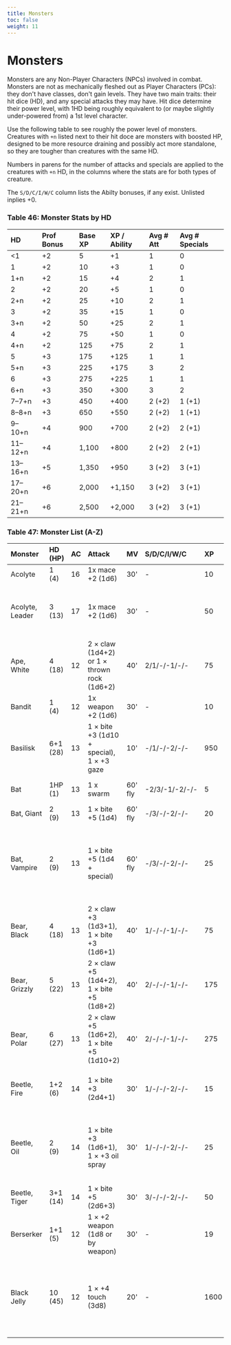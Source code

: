 ```yaml
---
title: Monsters
toc: false
weight: 11
---
```


# Monsters

Monsters are any Non-Player Characters (NPCs) involved in combat. Monsters are not as mechanically fleshed out as Player Characters (PCs): they don't have classes, don't gain levels. They have two main traits: their hit dice (HD), and any special attacks they may have. Hit dice determine their power level, with 1HD being roughly equivalent to (or maybe slightly under-powered from) a 1st level character. 

Use the following table to see roughly the power level of monsters. Creatures with `+n` listed next to their hit doce are monsters with boosted HP, designed to be more resource draining and possibly act more standalone, so they are tougher than creatures with the same HD.

Numbers in parens for the number of attacks and specials are applied to the creatures with `+n` HD, in the columns where the stats are for both types of creature.

The `S/D/C/I/W/C` column lists the Abilty bonuses, if any exist. Unlisted inplies +0.

### Table 46: Monster Stats by HD
HD      | Prof Bonus | Base XP | XP / Ability | Avg # Att | Avg # Specials
:-------|:-----------|:--------|:-------------|:----------|:--------------
<1      | +2         | 5       | +1           | 1         | 0
1       | +2         | 10      | +3           | 1         | 0
1+n     | +2         | 15      | +4           | 2         | 1
2       | +2         | 20      | +5           | 1         | 0
2+n     | +2         | 25      | +10          | 2         | 1
3       | +2         | 35 	   | +15          | 1         | 0
3+n	    | +2         | 50 	   | +25          | 2         | 1
4 	    | +2         | 75 	   | +50          | 1         | 0
4+n	    | +2         | 125 	   | +75          | 2         | 1
5 	    | +3         | 175 	   | +125         | 1         | 1
5+n	    | +3         | 225 	   | +175         | 3         | 2
6 	    | +3         | 275 	   | +225         | 1         | 1
6+n	    | +3         | 350 	   | +300         | 3         | 2
7–7+n	  | +3         | 450 	   | +400         | 2 (+2)    | 1 (+1)
8–8+n	  | +3         | 650 	   | +550         | 2 (+2)    | 1 (+1)
9–10+n	| +4         | 900 	   | +700         | 2 (+2)    | 2 (+1)
11–12+n	| +4         | 1,100 	 | +800         | 2 (+2)    | 2 (+1)
13–16+n	| +5         | 1,350 	 | +950         | 3 (+2)    | 3 (+1)
17–20+n	| +6         | 2,000 	 | +1,150       | 3 (+2)    | 3 (+1)
21–21+n	| +6         | 2,500 	 | +2,000       | 3 (+2)    | 3 (+1)

### Table 47: Monster List (A-Z)
Monster         | HD (HP)  | AC | Attack                              | MV       | S/D/C/I/W/C    | XP   | Special
:---------------|:---------|:---|:------------------------------------|:---------|:---------------|:-----|:-------
Acolyte         | 1 (4)    | 16 | 1x mace +2 (1d6)                    | 30'      | -              | 10   | 
Acolyte, Leader | 3 (13)   | 17 | 1x mace +2 (1d6)                    | 30'      | -              | 50   | Divine spellcasting: cure light wounds, cause fear (DC 10)
Ape, White      | 4 (18)   | 12 | 2 × claw (1d4+2) or 1 × thrown rock (1d6+2)|40'| 2/1/-/-1/-/-   | 75   |
Bandit          | 1 (4)    | 12 | 1x weapon +2 (1d6)                  | 30'      | -              | 10   | 
Basilisk        | 6+1 (28) | 13 | 1 × bite +3 (1d10 + special), 1 × +3 gaze | 10'| -/1/-/-2/-/-   | 950  | Petrifying gaze, Petrifying touch
Bat             | 1HP (1)  | 13 | 1 x swarm                           | 60' fly  | -2/3/-1/-2/-/- | 5    | Swarm: causes confusion
Bat, Giant      | 2 (9)    | 13 | 1 × bite +5 (1d4)                   | 60' fly  | -/3/-/-2/-/-   | 20   |
Bat, Vampire    | 2 (9)    | 13 | 1 × bite +5 (1d4 + special)         | 60' fly  | -/3/-/-2/-/-   | 25   | Bite: Con save DC 10 or fall unconscious, Blood drain: 1d4/round, killed victims become undead 
Bear, Black     | 4 (18)   | 13 | 2 × claw +3 (1d3+1), 1 × bite +3 (1d6+1)  | 40'| 1/-/-/-1/-/-   | 75   | Bear hug: if both paws hit target at once, +2d8 automatic dmg. 
Bear, Grizzly   | 5 (22)   | 13 | 2 × claw +5 (1d4+2), 1 × bite +5 (1d8+2)  | 40'| 2/-/-/-1/-/-   | 175  | Bear hug: if both paws hit target at once, +2d8 automatic dmg.
Bear, Polar     | 6 (27)   | 13 | 2 × claw +5 (1d6+2), 1 × bite +5 (1d10+2) | 40'| 2/-/-/-1/-/-   | 275  | Bear hug: if both paws hit target at once, +2d8 automatic dmg.
Beetle, Fire    | 1+2 (6)  | 14 | 1 × bite +3 (2d4+1)                 | 30'      | 1/-/-/-2/-/-   | 15   | Glowing nodules: give light 10' radius for 1 day
Beetle, Oil     | 2 (9)    | 14 | 1 × bite +3 (1d6+1), 1 × +3 oil spray| 30'     | 1/-/-/-2/-/-   | 25   | Oil spray: blistering causes disadvantage, cure light wounds removes effect 
Beetle, Tiger   | 3+1 (14) | 14 | 1 × bite +5 (2d6+3)                 | 30'      | 3/-/-/-2/-/-   | 50   |
Berserker       | 1+1 (5)  | 12 | 1 × +2 weapon (1d8 or by weapon)    | 30'      | -              | 19   | Rage: +2 to hit humanoids but can attack allies
Black Jelly     | 10 (45)  | 12 | 1 × +4 touch (3d8)                  | 20'      | -              | 1600 | Only fire damages or creates 2HD clone, can ooze and stick and dissolve wood or metal
